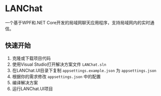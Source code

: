 # LANChat

一个基于WPF和.NET Core开发的局域网聊天应用程序，支持局域网内的实时通信。

## 快速开始

1. 克隆或下载项目代码
2. 使用Visual Studio打开解决方案文件 `LANChat.sln`
3. 在LANChat.UI目录下复制 `appsettings.example.json` 为 `appsettings.json`
4. 根据你的需求修改 `appsettings.json` 中的配置
5. 编译解决方案
6. 运行LANChat.UI项目